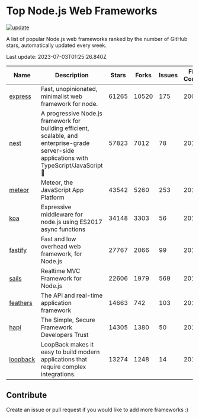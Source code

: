 # Top Node.js Web Frameworks

[![update](https://github.com/sunnysid3up/nodejs-web-frameworks/actions/workflows/update.yml/badge.svg)](https://github.com/sunnysid3up/nodejs-web-frameworks/actions/workflows/update.yml)

A list of popular Node.js web frameworks ranked by the number of GitHub stars, automatically updated every week.

Last update: 2023-07-03T01:25:26.840Z

| Name          | Description          | Stars                     | Forks          | Issues               | First Commit        | Last Commit         | Language          |
|---------------|----------------------|---------------------------|----------------|----------------------|---------------------|---------------------|-------------------|
| [express](https://github.com/expressjs/express) | Fast, unopinionated, minimalist web framework for node. | 61265 | 10520 | 175 | 2009 | 2023-07-03 | JS |
| [nest](https://github.com/nestjs/nest) | A progressive Node.js framework for building efficient, scalable, and enterprise-grade server-side applications with TypeScript/JavaScript 🚀 | 57823 | 7012 | 78 | 2017 | 2023-07-03 | TS |
| [meteor](https://github.com/meteor/meteor) | Meteor, the JavaScript App Platform | 43542 | 5260 | 253 | 2012 | 2023-07-02 | JS |
| [koa](https://github.com/koajs/koa) | Expressive middleware for node.js using ES2017 async functions | 34148 | 3303 | 56 | 2013 | 2023-07-02 | JS |
| [fastify](https://github.com/fastify/fastify) | Fast and low overhead web framework, for Node.js | 27767 | 2066 | 99 | 2016 | 2023-07-02 | JS |
| [sails](https://github.com/balderdashy/sails) | Realtime MVC Framework for Node.js | 22606 | 1979 | 569 | 2012 | 2023-07-03 | JS |
| [feathers](https://github.com/feathersjs/feathers) | The API and real-time application framework | 14663 | 742 | 103 | 2011 | 2023-07-02 | TS |
| [hapi](https://github.com/hapijs/hapi) | The Simple, Secure Framework Developers Trust | 14305 | 1380 | 50 | 2011 | 2023-07-02 | JS |
| [loopback](https://github.com/strongloop/loopback) | LoopBack makes it easy to build modern applications that require complex integrations. | 13274 | 1248 | 14 | 2013 | 2023-07-02 | JS |

## Contribute 

Create an issue or pull request if you would like to add more frameworks :)
